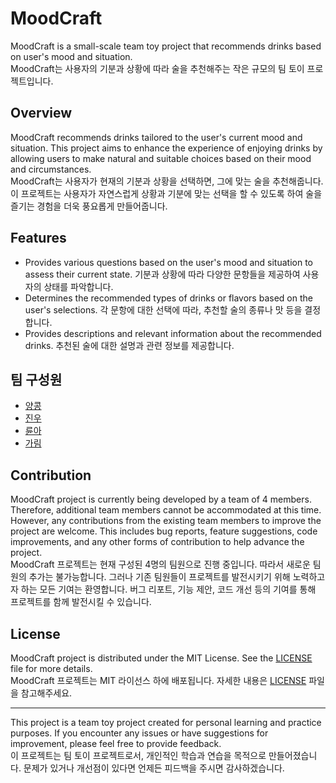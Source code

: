 # MoodCraft

MoodCraft is a small-scale team toy project that recommends drinks based on user's mood and situation.
<br/>MoodCraft는 사용자의 기분과 상황에 따라 술을 추천해주는 작은 규모의 팀 토이 프로젝트입니다.

## Overview

MoodCraft recommends drinks tailored to the user's current mood and situation. This project aims to enhance the experience of enjoying drinks by allowing users to make natural and suitable choices based on their mood and circumstances.
<br/>MoodCraft는 사용자가 현재의 기분과 상황을 선택하면, 그에 맞는 술을 추천해줍니다. 이 프로젝트는 사용자가 자연스럽게 상황과 기분에 맞는 선택을 할 수 있도록 하여 술을 즐기는 경험을 더욱 풍요롭게 만들어줍니다.

## Features

- Provides various questions based on the user's mood and situation to assess their current state.
  기분과 상황에 따라 다양한 문항들을 제공하여 사용자의 상태를 파악합니다.
- Determines the recommended types of drinks or flavors based on the user's selections.
  각 문항에 대한 선택에 따라, 추천할 술의 종류나 맛 등을 결정합니다.
- Provides descriptions and relevant information about the recommended drinks.
  추천된 술에 대한 설명과 관련 정보를 제공합니다.

## 팀 구성원

- [양콩](https://github.com/DEV-Yangkong)
- [진우](https://github.com/sds7629)
- [륜아](https://github.com/ryoonago)
- [가림](https://github.com/galim-kang)

## Contribution

MoodCraft project is currently being developed by a team of 4 members. Therefore, additional team members cannot be accommodated at this time. However, any contributions from the existing team members to improve the project are welcome. This includes bug reports, feature suggestions, code improvements, and any other forms of contribution to help advance the project.
<br/>MoodCraft 프로젝트는 현재 구성된 4명의 팀원으로 진행 중입니다. 따라서 새로운 팀원의 추가는 불가능합니다. 그러나 기존 팀원들이 프로젝트를 발전시키기 위해 노력하고자 하는 모든 기여는 환영합니다. 버그 리포트, 기능 제안, 코드 개선 등의 기여를 통해 프로젝트를 함께 발전시킬 수 있습니다.

## License

MoodCraft project is distributed under the MIT License. See the [LICENSE](LICENSE) file for more details.
<br/>MoodCraft 프로젝트는 MIT 라이선스 하에 배포됩니다. 자세한 내용은 [LICENSE](LICENSE) 파일을 참고해주세요.

---

This project is a team toy project created for personal learning and practice purposes. If you encounter any issues or have suggestions for improvement, please feel free to provide feedback.
<br/>이 프로젝트는 팀 토이 프로젝트로서, 개인적인 학습과 연습을 목적으로 만들어졌습니다. 문제가 있거나 개선점이 있다면 언제든 피드백을 주시면 감사하겠습니다.

